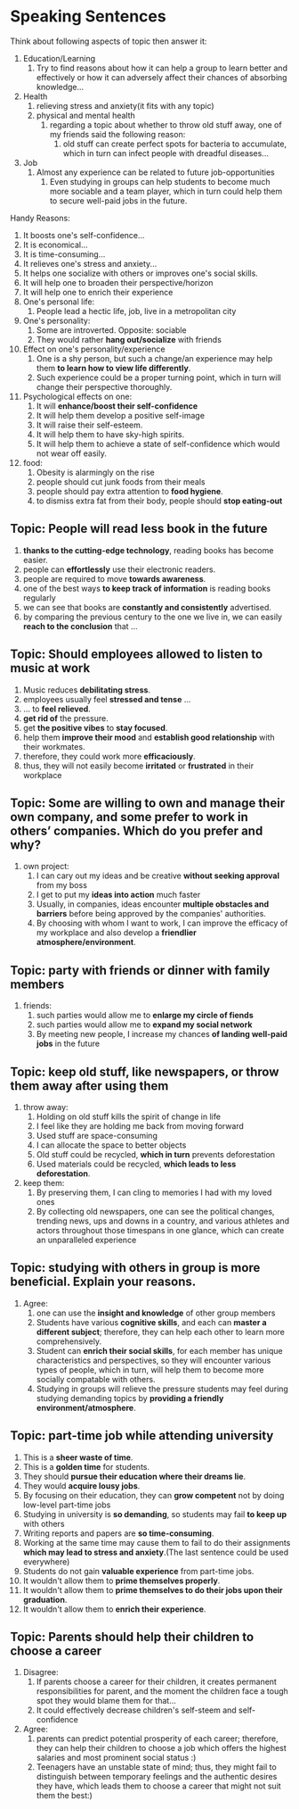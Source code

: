 # Speaking Sentences

Think about following aspects of topic then answer it:
1. Education/Learning
   1. Try to find reasons about how it can help a group to learn better and effectively or how it can adversely affect their chances of absorbing knowledge...
2. Health
   1. relieving stress and anxiety(it fits with any topic)
   2. physical and mental health
      1. regarding a topic about whether to throw old stuff away, one of my friends said the following reason:
         1. old stuff can create perfect spots for bacteria to accumulate, which in turn can infect people with dreadful diseases...
3. Job
   1. Almost any experience can be related to future job-opportunities
      1. Even studying in groups can help students to become much more sociable and a team player, which in turn could help them to secure well-paid jobs in the future.

Handy Reasons:
1. It boosts one's self-confidence...
2. It is economical...
3. It is time-consuming...
4. It relieves one's stress and anxiety...
5. It helps one socialize with others or improves one's social skills.
6. It will help one to broaden their perspective/horizon
7. It will help one to enrich their experience
8. One's personal life: 
   1. People lead a hectic life, job, live in a metropolitan city
9. One's personality:
   1. Some are introverted. Opposite: sociable
   2. They would rather **hang out/socialize** with friends
10. Effect on one's personality/experience
    1. One is a shy person, but such a change/an experience may help them **to learn how to view life differently**.
    2. Such experience could be a proper turning point, which in turn will change their perspective thoroughly. 
11. Psychological effects on one: 
    1. It will **enhance/boost their self-confidence**
    2. It will help them develop a positive self-image
    3. It will raise their self-esteem.
    4. It will help them to have sky-high spirits.
    5. It will help them to achieve a state of self-confidence which would not wear off easily.
12. food:
    1. Obesity is alarmingly on the rise
    2. people should cut junk foods from their meals
    3. people should pay extra attention to **food hygiene**.
    4. to dismiss extra fat from their body, people should **stop eating-out** 

## Topic: People will read less book in the future
1. **thanks to the cutting-edge technology**, reading books has become easier.
2. people can **effortlessly** use their electronic readers.
3. people are required to move **towards awareness**.
4. one of the best ways **to keep track of information** is reading books regularly
5. we can see that books are **constantly and consistently** advertised. 
6. by comparing the previous century to the one we live in, we can easily **reach to the conclusion** that ...

## Topic: Should employees allowed to listen to music at work
1. Music reduces **debilitating stress**.
2. employees usually feel **stressed and tense** ...
3. ... to **feel relieved**.
4. **get rid of** the pressure.
5. get **the positive vibes** to **stay focused**. 
6. help them **improve their mood** and **establish good relationship** with their workmates.
7. therefore, they could work more **efficaciously**.
8. thus, they will not easily become **irritated** or **frustrated** in their workplace

## Topic: Some are willing to own and manage their own company, and some prefer to work in others’ companies. Which do you prefer and why?
1. own project:
   1. I can cary out my ideas and be creative **without seeking approval** from my boss
   2. I get to put my **ideas into action** much faster
   3. Usually, in companies, ideas encounter **multiple obstacles and barriers** before being approved by the companies' authorities.
   4. By choosing with whom I want to work, I can improve the efficacy of my workplace and also develop a **friendlier atmosphere/environment**.


## Topic: party with friends or dinner with family members
1. friends:
   1. such parties would allow me to **enlarge my circle of fiends**
   2. such parties would allow me to **expand my social network**
   3. By meeting new people, I increase my chances **of landing well-paid jobs** in the future

## Topic: keep old stuff, like newspapers, or throw them away after using them
1. throw away:
   1. Holding on old stuff kills the spirit of change in life
   2. I feel like they are holding me back from moving forward
   3. Used stuff are space-consuming 
   4. I can allocate the space to better objects
   5. Old stuff could be recycled, **which in turn** prevents deforestation
   6. Used materials could be recycled, **which leads to less deforestation**.
2. keep them:
   1. By preserving them, I can cling to memories I had with my loved ones
   2. By collecting old newspapers, one can see the political changes, trending news, ups and downs in a country, and various athletes and actors throughout those timespans in one glance, which can create an unparalleled experience

## Topic: studying with others in group is more beneficial. Explain your reasons.
1. Agree:
   1. one can use the **insight and knowledge** of other group members
   2. Students have various **cognitive skills**, and each can **master a different subject**; therefore, they can help each other to learn more comprehensively.
   3. Student can **enrich their social skills**, for each member has unique characteristics and perspectives, so they will encounter various types of people, which in turn, will help them to become more socially compatable with others.
   4. Studying in groups will relieve the pressure students may feel during studying demanding topics by **providing a friendly environment/atmosphere**.

## Topic: part-time job while attending university
1. This is a **sheer waste of time**.
2. This is a **golden time** for students.
3. They should **pursue their education where their dreams lie**.
4. They would **acquire lousy jobs**.
5. By focusing on their education, they can **grow competent** not by doing low-level part-time jobs
6. Studying in university is **so demanding**, so students may fail **to keep up** with others
7. Writing reports and papers are **so time-consuming**.
8. Working at the same time may cause them to fail to do their assignments **which may lead to stress and anxiety**.(The last sentence could be used everywhere)
9. Students do not gain **valuable experience** from part-time jobs.
10. It wouldn't allow them to **prime themselves properly**.
11. It wouldn't allow them to **prime themselves to do their jobs upon their graduation**.
12. It wouldn't allow them to **enrich their experience**.

## Topic: Parents should help their children to choose a career
1. Disagree:
   1. If parents choose a career for their children, it creates permanent responsibilities for parent, and the moment the children face a tough spot they would blame them for that...
   2. It could effectively decrease children's self-steem and self-confidence 
2. Agree:
   1. parents can predict potential prosperity of each career; therefore, they can help their children to choose a job which offers the highest salaries and most prominent social status :)
   2. Teenagers have an unstable state of mind; thus, they might fail to distinguish between temporary feelings and the authentic desires they have, which leads them to choose a career that might not suit them the best:) 